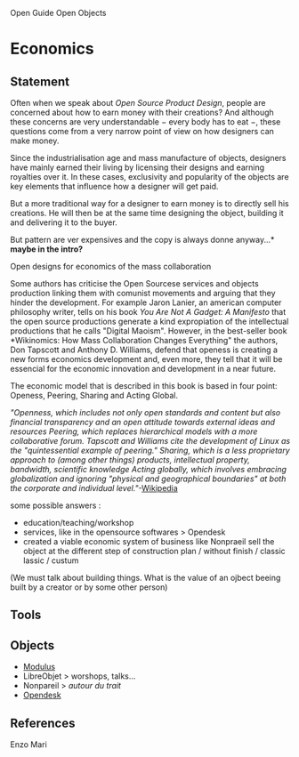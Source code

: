 Open Guide Open Objects

Economics
========

Statement
---------------

Often when we speak about *Open Source Product Design*, people are concerned about how to earn money with their creations? And although these concerns are very understandable − every body has to eat −, these questions come from a very narrow point of view on how designers can make money.

Since the industrialisation age and mass manufacture of objects, designers have mainly earned their living by licensing their designs and earning royalties over it. In these cases, exclusivity and popularity of the objects are key elements that influence how a designer will get paid.

But a more traditional way for a designer to earn money is to directly sell his creations. He will then be at the same time designing the object, building it and delivering it to the buyer.

But pattern are ver expensives and the copy is always donne anyway...* **maybe in the intro?**

Open designs for economics of the mass collaboration

Some authors has criticise the Open Sourcese services and objects production linking them with comunist movements and arguing that they hinder the development. For example Jaron Lanier, an american computer philosophy writer, tells on his book *You Are Not A Gadget: A Manifesto* that the open source productions generate a kind expropiation of the intellectual productions that he calls "Digital Maoism". However, in the best-seller book *Wikinomics: How Mass Collaboration Changes Everything" the authors, Don Tapscott and Anthony D. Williams, defend that openess is creating a new forms economics development and, even more, they tell that it will be essencial for the economic innovation and development in a near future.

The economic model that is described in this book is based in four point: Openess, Peering, Sharing and Acting Global.

*"Openness, which includes not only open standards and content but  also financial transparency and an open attitude towards external ideas  and resources
Peering, which replaces hierarchical models with a more  collaborative forum. Tapscott and Williams cite the development of Linux  as the "quintessential example of peering."
Sharing, which is a less proprietary approach to (among other  things) products, intellectual property, bandwidth, scientific knowledge
Acting globally, which involves embracing globalization and ignoring  "physical and geographical boundaries" at both the corporate and  individual level."*-[Wikipedia](https://en.wikipedia.org/wiki/Wikinomics)

some possible answers :
- education/teaching/workshop
- services, like in the opensource softwares > Opendesk
- created a viable economic system of business  like Nonpraeil
sell the object at the different step of construction plan / without finish / classic lassic / custum

(We must talk about building things. What is the value of an ojbect beeing built by a creator or by some other person)

Tools
-------

Objects
-----------
- [Modulus](http://mmodulus.com/ ) 
- LibreObjet > worshops, talks...
- Nonpareil > *autour du trait* 
- [Opendesk](https://www.opendesk.cc/ )

References
----------------
Enzo Mari


